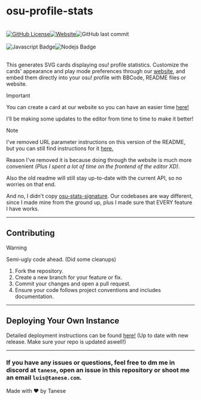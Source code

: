 # osu-profile-stats

<br>
<div style="display: flex;">
    <a href="https://github.com/Luis-Tanese/osu-profile-stats/blob/main/LICENSE"><img alt="GitHub License" src="https://img.shields.io/github/license/Luis-Tanese/osu-profile-stats"></a>
    <a href="https://osu-profile-stats.vercel.app"><img alt="Website" src="https://img.shields.io/website?url=https%3A%2F%2Fosu-profile-stats.vercel.app"></a>
    <img alt="GitHub last commit" src="https://img.shields.io/github/last-commit/Luis-Tanese/osu-profile-stats">
</div>
<br>
<div style="display: flex;">
    <img alt="Javascript Badge" src="https://img.shields.io/badge/-Javascript-F0DB4F?style=for-the-badge&labelColor=black&logo=javascript&logoColor=F0DB4F">
    <img alt="Nodejs Badge" src="https://img.shields.io/badge/-Nodejs-3C873A?style=for-the-badge&labelColor=black&logo=node.js&logoColor=3C873A">
</div>
<br>

This generates SVG cards displaying osu! profile statistics. Customize the cards' appearance and play mode preferences through our [website](https://osu-profile-stats.vercel.app/editor.html), and embed them directly into your osu! profile with BBCode, README files or website.

> [!IMPORTANT]
> You can create a card at our website so you can have an easier time [here!](https://osu-profile-stats.vercel.app/editor.html)
> 
> I'll be making some updates to the editor from time to time to make it better!

> [!NOTE]
> I've removed URL parameter instructions on this version of the README, but you can still find instructions for it [here.](https://github.com/Luis-Tanese/osu-profile-stats/blob/main/OLD_README.md)
> 
> Reason I've removed it is because doing through the website is much more convenient *(Plus I spent a lot of time on the frontend of the editor XD)*.
> 
> Also the old readme will still stay up-to-date with the current API, so no worries on that end.
>
> And no, I didn't copy [osu-stats-signature](https://github.com/solstice23/osu-stats-signature). Our codebases are way different, since I made mine from the ground up, plus I made sure that EVERY feature I have works.

---

## Contributing

> [!WARNING]
> Semi-ugly code ahead. (Did some cleanups)

1. Fork the repository.
2. Create a new branch for your feature or fix.
3. Commit your changes and open a pull request.
4. Ensure your code follows project conventions and includes documentation.

---

## Deploying Your Own Instance

Detailed deployment instructions can be found [here!](https://github.com/Luis-Tanese/osu-profile-stats/blob/main/DEPLOYMENT.md) (Up to date with new release. Make sure your repo is updated aswell!)

---

### If you have any issues or questions, feel free to dm me in discord at `tanese`, open an issue in this repository or shoot me an email `luis@tanese.com`.

Made with ♥ by Tanese
